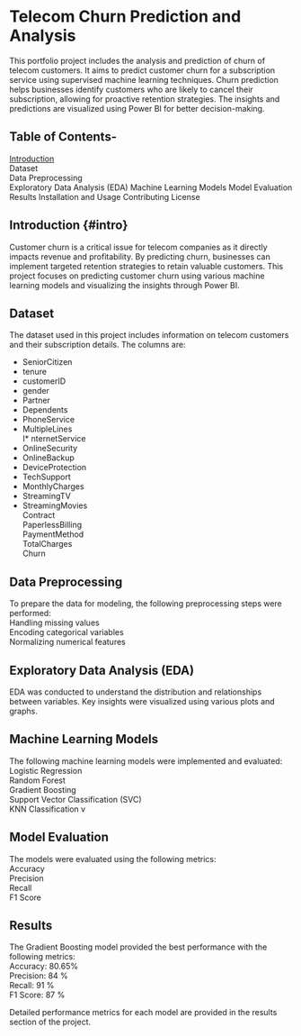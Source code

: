 # Telecom Churn Prediction and Analysis

This portfolio project includes the analysis and prediction of churn of telecom customers. It aims to predict customer churn for a subscription service using supervised machine learning techniques. Churn prediction helps businesses identify customers who are likely to cancel their subscription, allowing for proactive retention strategies. The insights and predictions are visualized using Power BI for better decision-making.

## Table of Contents-
[Introduction](#intro)  <br>
Dataset  <br>
Data Preprocessing  <br>
Exploratory Data Analysis (EDA)
Machine Learning Models
Model Evaluation
Results
Installation and Usage
Contributing
License


## Introduction {#intro}
Customer churn is a critical issue for telecom companies as it directly impacts revenue and profitability. By predicting churn, businesses can implement targeted retention strategies to retain valuable customers. This project focuses on predicting customer churn using various machine learning models and visualizing the insights through Power BI. <br>

## Dataset
The dataset used in this project includes information on telecom customers and their subscription details. The columns are:  <br>
* SeniorCitizen  <br>
* tenure  <br>
* customerID  <br>
* gender  <br>
* Partner  <br>
* Dependents  <br>
* PhoneService  <br>
* MultipleLines  <br>
I* nternetService  <br>
* OnlineSecurity  <br>
* OnlineBackup  <br>
* DeviceProtection  <br>
* TechSupport  <br>
* MonthlyCharges  <br>
* StreamingTV  <br>
* StreamingMovies  <br>
Contract  <br>
PaperlessBilling  <br>
PaymentMethod  <br>
TotalCharges  <br>
Churn  <br>


## Data Preprocessing
To prepare the data for modeling, the following preprocessing steps were performed:  <br>
Handling missing values  <br>
Encoding categorical variables  <br>
Normalizing numerical features <br>


## Exploratory Data Analysis (EDA)
EDA was conducted to understand the distribution and relationships between variables. Key insights were visualized using various plots and graphs.

## Machine Learning Models
The following machine learning models were implemented and evaluated:  <br>
Logistic Regression  <br>
Random Forest  <br>
Gradient Boosting  <br>
Support Vector Classification (SVC)  <br>
KNN Classification v


## Model Evaluation
The models were evaluated using the following metrics:  <br>
Accuracy  <br>
Precision  <br>
Recall  <br>
F1 Score  <br>

## Results
The Gradient Boosting model provided the best performance with the following metrics:  <br>
Accuracy: 80.65%  <br>
Precision: 84 %  <br>
Recall: 91 %  <br>
F1 Score: 87 %  <br>

Detailed performance metrics for each model are provided in the results section of the project.






